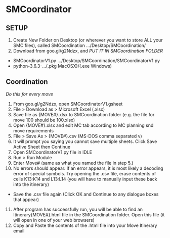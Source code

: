 # SMCoordinator

## SETUP

1. Create New Folder on Desktop (or wherever you want to store ALL your SMC files), called SMCoordination .../Desktop/SMCoordination/
2. Download from goo.gl/g2Ndzx, and *PUT IT IN SMCoordination FOLDER*
- SMCoordinatorV1.py .../Desktop/SMCoordination/SMCoordinatorV1.py
- python-3.6.3-...(.pkg MacOSX)/(.exe Windows)

## Coordination
*Do this for every move*
1. From goo.gl/g2Ndzx, open SMCoordinatorV1.gsheet
2. File > Download as > Microsoft Excel (.xlsx)
3. Save file as {MOVE#}.xlsx to SMCoordination folder (e.g. the file for move 100 should be 100.xlsx)
4. Open {MOVE#}.xlsx and edit MC tab according to MC planning snd move requirements
5. File > Save As > {MOVE#}.csv (MS-DOS comma separated v)
6. It will prompt you saying you cannot save multiple sheets. Click Save Active Sheet then Continue
7. Open SMCoordinatorV1.py file in IDLE
8. Run > Run Module
9. Enter Move# (same as what you named the file in step 5.)
10. No errors should appear. If an error appears, it is most likely a decoding error of special symbols. Try opening the .csv file, erase contents of cells K13:K14 and L13:L14 (you will have to manually input these back into the itinerary)
- Save the .csv file again (Click OK and Continue to any dialogue boxes that appear)
11. After program has successfully run, you will be able to find an Itinerary{MOVE#}.html file in the SMCoordination folder. Open this file (it will open in one of your web browsers)
12. Copy and Paste the contents of the .html file into your Move Itinerary email
